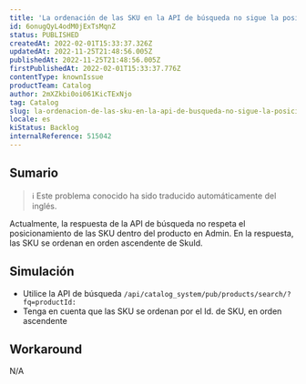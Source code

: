 ```yaml
---
title: 'La ordenación de las SKU en la API de búsqueda no sigue la posición de las SKU del administrador'
id: 6onugQyL4odM0jExTsMqnZ
status: PUBLISHED
createdAt: 2022-02-01T15:33:37.326Z
updatedAt: 2022-11-25T21:48:56.005Z
publishedAt: 2022-11-25T21:48:56.005Z
firstPublishedAt: 2022-02-01T15:33:37.776Z
contentType: knownIssue
productTeam: Catalog
author: 2mXZkbi0oi061KicTExNjo
tag: Catalog
slug: la-ordenacion-de-las-sku-en-la-api-de-busqueda-no-sigue-la-posicion-de-las-sku-del-administrador
locale: es
kiStatus: Backlog
internalReference: 515042
---
```


## Sumario

>ℹ️ Este problema conocido ha sido traducido automáticamente del inglés.


Actualmente, la respuesta de la API de búsqueda no respeta el posicionamiento de las SKU dentro del producto en Admin. En la respuesta, las SKU se ordenan en orden ascendente de SkuId.



## Simulación


- Utilice la API de búsqueda `/api/catalog_system/pub/products/search/?fq=productId:`
- Tenga en cuenta que las SKU se ordenan por el Id. de SKU, en orden ascendente



## Workaround


N/A

